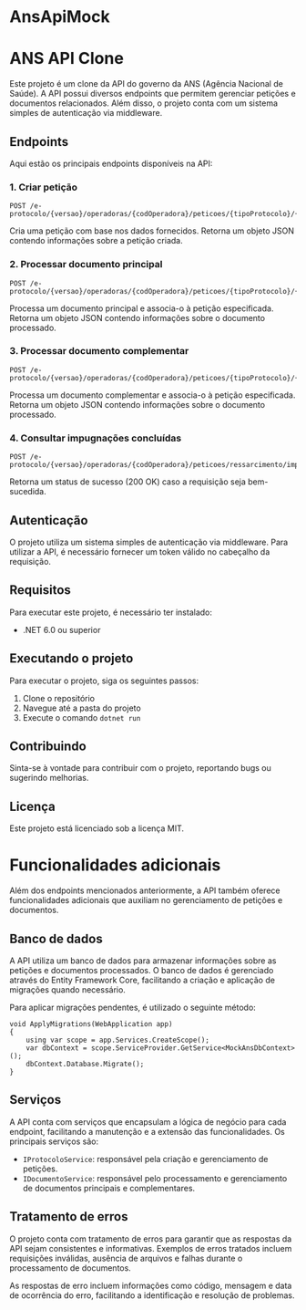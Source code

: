 # AnsApiMock
# ANS API Clone

Este projeto é um clone da API do governo da ANS (Agência Nacional de Saúde). A API possui diversos endpoints que permitem gerenciar petições e documentos relacionados. Além disso, o projeto conta com um sistema simples de autenticação via middleware.

## Endpoints

Aqui estão os principais endpoints disponíveis na API:

### 1. Criar petição

```
POST /e-protocolo/{versao}/operadoras/{codOperadora}/peticoes/{tipoProtocolo}/{assunto}
```

Cria uma petição com base nos dados fornecidos. Retorna um objeto JSON contendo informações sobre a petição criada.

### 2. Processar documento principal

```
POST /e-protocolo/{versao}/operadoras/{codOperadora}/peticoes/{tipoProtocolo}/{assunto}/{codProtocolo}/documentos/principais
```

Processa um documento principal e associa-o à petição especificada. Retorna um objeto JSON contendo informações sobre o documento processado.

### 3. Processar documento complementar

```
POST /e-protocolo/{versao}/operadoras/{codOperadora}/peticoes/{tipoProtocolo}/{assunto}/{codProtocolo}/documentos/complementares
```

Processa um documento complementar e associa-o à petição especificada. Retorna um objeto JSON contendo informações sobre o documento processado.

### 4. Consultar impugnações concluídas

```
POST /e-protocolo/{versao}/operadoras/{codOperadora}/peticoes/ressarcimento/impugnacoes/concluidas
```

Retorna um status de sucesso (200 OK) caso a requisição seja bem-sucedida.

## Autenticação

O projeto utiliza um sistema simples de autenticação via middleware. Para utilizar a API, é necessário fornecer um token válido no cabeçalho da requisição.

## Requisitos

Para executar este projeto, é necessário ter instalado:

- .NET 6.0 ou superior

## Executando o projeto

Para executar o projeto, siga os seguintes passos:

1. Clone o repositório
2. Navegue até a pasta do projeto
3. Execute o comando `dotnet run`

## Contribuindo

Sinta-se à vontade para contribuir com o projeto, reportando bugs ou sugerindo melhorias.

## Licença

Este projeto está licenciado sob a licença MIT.

# Funcionalidades adicionais

Além dos endpoints mencionados anteriormente, a API também oferece funcionalidades adicionais que auxiliam no gerenciamento de petições e documentos.

## Banco de dados

A API utiliza um banco de dados para armazenar informações sobre as petições e documentos processados. O banco de dados é gerenciado através do Entity Framework Core, facilitando a criação e aplicação de migrações quando necessário.

Para aplicar migrações pendentes, é utilizado o seguinte método:


```
void ApplyMigrations(WebApplication app)
{
    using var scope = app.Services.CreateScope();
    var dbContext = scope.ServiceProvider.GetService<MockAnsDbContext>();
    dbContext.Database.Migrate();
}

```

## Serviços

A API conta com serviços que encapsulam a lógica de negócio para cada endpoint, facilitando a manutenção e a extensão das funcionalidades. Os principais serviços são:

- `IProtocoloService`: responsável pela criação e gerenciamento de petições.
- `IDocumentoService`: responsável pelo processamento e gerenciamento de documentos principais e complementares.

## Tratamento de erros

O projeto conta com tratamento de erros para garantir que as respostas da API sejam consistentes e informativas. Exemplos de erros tratados incluem requisições inválidas, ausência de arquivos e falhas durante o processamento de documentos.

As respostas de erro incluem informações como código, mensagem e data de ocorrência do erro, facilitando a identificação e resolução de problemas.